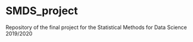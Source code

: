 # SMDS_project
Repository of the final project for the Statistical Methods for Data Science 2019/2020
